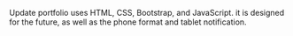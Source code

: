 Update portfolio uses HTML, CSS, Bootstrap, and JavaScript. it is designed for the future, as well as the phone format and tablet notification.